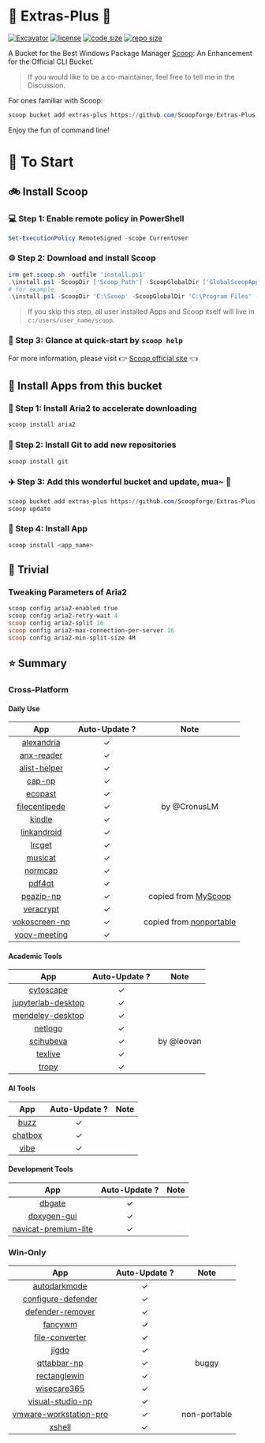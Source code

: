 # 🍨 Extras-Plus 🍨

[![Excavator](https://github.com/Scoopforge/Extras-Plus/actions/workflows/ci.yml/badge.svg)](https://github.com/Scoopforge/Extras-Plus/actions/workflows/ci.yml)
[![license](https://img.shields.io/github/license/Scoopforge/Extras-Plus)](https://github.com/Scoopforge/Extras-Plus/blob/master/LICENSE)
[![code size](https://img.shields.io/github/languages/code-size/Scoopforge/Extras-Plus.svg)](https://img.shields.io/github/languages/code-size/Scoopforge/Extras-Plus.svg)
[![repo size](https://img.shields.io/github/repo-size/Scoopforge/Extras-Plus.svg)](https://img.shields.io/github/repo-size/Scoopforge/Extras-Plus.svg)

A Bucket for the Best Windows Package Manager [Scoop](https://github.com/ScoopInstaller/Scoop): An Enhancement for the Official CLI Bucket.

> If you would like to be a co-maintainer, feel free to tell me in the Discussion.

For ones familiar with Scoop:

```powershell
scoop bucket add extras-plus https://github.com/Scoopforge/Extras-Plus
```

Enjoy the fun of command line!

# 🏃 To Start

## 🚲 Install Scoop

### 💻 Step 1: Enable remote policy in PowerShell

```powershell
Set-ExecutionPolicy RemoteSigned -scope CurrentUser
```

### ⚙️ Step 2: Download and install Scoop

```powershell
irm get.scoop.sh -outfile 'install.ps1'
.\install.ps1 -ScoopDir ['Scoop_Path'] -ScoopGlobalDir ['GlobalScoopApps_Path'] -NoProxy
# for example
.\install.ps1 -ScoopDir 'C:\Scoop' -ScoopGlobalDir 'C:\Program Files' -NoProxy
```

> If you skip this step, all user installed Apps and Scoop itself will live in `c:/users/user_name/scoop`.

### 📖 Step 3: Glance at quick-start by `scoop help`

For more information, please visit 👉 [Scoop official site](https://scoop.sh/) 👈

## 🚗 Install Apps from this bucket

### 🚋 Step 1: Install Aria2 to accelerate downloading

```powershell
scoop install aria2
```

### 🎫 Step 2: Install Git to add new repositories

```powershell
scoop install git
```

### ✈️ Step 3: Add this wonderful bucket and update, mua~ 💋

```powershell
scoop bucket add extras-plus https://github.com/Scoopforge/Extras-Plus
scoop update
```

### 🚀 Step 4: Install App

```powershell
scoop install <app_name>
```

## 📝 Trivial

### Tweaking Parameters of Aria2

```powershell
scoop config aria2-enabled true
scoop config aria2-retry-wait 4
scoop config aria2-split 16
scoop config aria2-max-connection-per-server 16
scoop config aria2-min-split-size 4M
```

## ⭐️ Summary

### Cross-Platform

#### Daily Use

|                                   App                                   | Auto-Update ? |                                   Note                                   |
| :---------------------------------------------------------------------: | :-----------: | :----------------------------------------------------------------------: |
|            [alexandria](https://github.com/btpf/Alexandria)             |       ✓       |                                                                          |
|           [anx-reader](https://github.com/Anxcye/anx-reader)            |       ✓       |                                                                          |
|        [alist-helper](https://github.com/Xmarmalade/alisthelper)        |       ✓       |                                                                          |
|                        [cap-np](https://cap.so)                         |       ✓       |                                                                          |
|           [ecopast](https://github.com/EcoPasteHub/EcoPaste)            |       ✓       |                                                                          |
|        [filecentipede](https://github.com/filecxx/FileCentipede)        |       ✓       |                               by @CronusLM                               |
|                 [kindle](https://amazon.com/kindleapps)                 |       ✓       |                                                                          |
|       [linkandroid](https://github.com/modstart-lib/linkandroid)        |       ✓       |                                                                          |
|            [lrcget](https://github.com/tranxuanthang/lrcget)            |       ✓       |                                                                          |
|             [musicat](https://github.com/basharovV/musicat)             |       ✓       |                                                                          |
|              [normcap](https://github.com/dynobo/normcap)               |       ✓       |                                                                          |
|                 [pdf4qt](https://jakubmelka.github.io)                  |       ✓       |                                                                          |
|                  [peazip-np](https://peazip.github.io)                  |       ✓       |    copied from [MyScoop](https://github.com/FlawlessCasual17/MyScoop)    |
|                    [veracrypt](https://veracrypt.fr)                    |       ✓       |                                                                          |
| [vokoscreen-np](https://linuxecke.volkoh.de/vokoscreen/vokoscreen.html) |       ✓       | copied from [nonportable](https://github.com/ScoopInstaller/Nonportable) |
|                 [voov-meeting](https://voovmeeting.com)                 |       ✓       |                                                                          |

#### Academic Tools

|                                  App                                   | Auto-Update ? |    Note    |
| :--------------------------------------------------------------------: | :-----------: | :--------: |
|                   [cytoscape](https://cytoscape.org)                   |       ✓       |            |
| [jupyterlab-desktop](https://github.com/jupyterlab/jupyterlab-desktop) |       ✓       |            |
|                [mendeley-desktop](http://mendeley.com/)                |       ✓       |            |
|            [netlogo](https://ccl.northwestern.edu/netlogo)             |       ✓       |            |
|            [scihubeva](https://github.com/leovan/SciHubEVA)            |       ✓       | by @leovan |
|                   [texlive](https://tug.org/texlive)                   |       ✓       |            |
|                       [tropy](https://tropy.org)                       |       ✓       |            |

#### AI Tools

|                     App                      | Auto-Update ? | Note  |
| :------------------------------------------: | :-----------: | :---: |
|       [buzz](https://buzzcaptions.com)       |       ✓       |       |
|       [chatbox](https://chatboxai.app)       |       ✓       |       |
| [vibe](https://github.com/thewh1teagle/vibe) |       ✓       |       |

#### Development Tools

|                                     App                                      | Auto-Update ? | Note  |
| :--------------------------------------------------------------------------: | :-----------: | :---: |
|                         [dbgate](https://dbgate.org)                         |       ✓       |       |
|                       [doxygen-gui](http://doxygen.nl)                       |       ✓       |       |
| [navicat-premium-lite](https://navicat.com/en/products/navicat-premium-lite) |       ✓       |       |

### Win-Only

|                                      App                                      | Auto-Update ? |     Note     |
| :---------------------------------------------------------------------------: | :-----------: | :----------: |
|     [autodarkmode](https://github.com/Armin2208/Windows-Auto-Night-Mode)      |       ✓       |              |
|      [configure-defender](https://github.com/AndyFul/ConfigureDefender)       |       ✓       |              |
|  [defender-remover](https://github.com/ionuttbara/windows-defender-remover)   |       ✓       |              |
|                 [fancywm](https://github.com/FancyWM/fancywm)                 |       ✓       |              |
|                 [file-converter](https://file-converter.org)                  |       ✓       |              |
|               [jigdo](https://einval.com/~steve/software/jigdo)               |       ✓       |              |
|               [qttabbar-np](https://github.com/indiff/qttabbar)               |       ✓       |    buggy     |
|            [rectanglewin](https://github.com/ahmetb/RectangleWin)             |       ✓       |              |
|           [wisecare365](https://wisecleaner.com/wise-care-365.html)           |       ✓       |              |
|            [visual-studio-np](https://visualstudio.microsoft.com)             |       ✓       |              |
| [vmware-workstation-pro](https://vmware.com/products/desktop-hypervisor.html) |       ✓       | non-portable |
|               [xshell](https://xshell.com/free-for-home-school)               |       ✓       |              |
